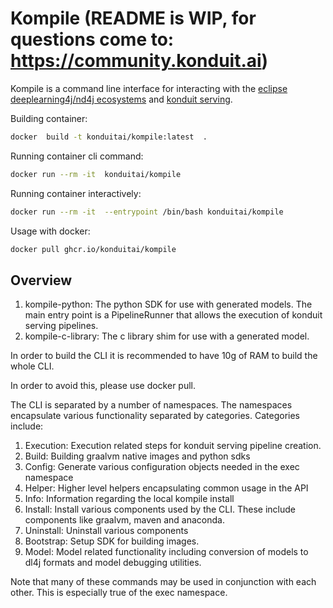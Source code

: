# Kompile (README is WIP, for questions come to: https://community.konduit.ai)

Kompile  is a command line interface for interacting with 
the [eclipse deeplearning4j/nd4j ecosystems](https://github.com/eclipse/deeplearning4j) and [konduit serving](https://github.com/KonduitAI/konduit-serving).


Building container:
```bash
docker  build -t konduitai/kompile:latest  .
```

Running container cli command:
```bash
docker run --rm -it  konduitai/kompile
```

Running container interactively:
```bash
docker run --rm -it  --entrypoint /bin/bash konduitai/kompile
```


Usage with docker:
```bash
docker pull ghcr.io/konduitai/kompile
```

Overview
--------------

1. kompile-python: The python SDK for use with generated models. The main entry point is a PipelineRunner that allows the execution of konduit serving pipelines.
2. kompile-c-library: The c library shim for use with a generated model.


In order to build the CLI it is recommended to have 10g of RAM to build the whole CLI.

In order to avoid this, please use docker pull.

The CLI is separated by a number of namespaces.
The namespaces encapsulate various functionality
separated by categories. Categories include:

1. Execution: Execution related steps for konduit serving pipeline creation.
2. Build: Building graalvm native images and python sdks
3. Config: Generate various configuration objects needed in the exec namespace
4. Helper: Higher level helpers encapsulating common usage in the API
5. Info: Information regarding the local kompile install
6. Install: Install various components used by the CLI. These include components like graalvm, maven and anaconda.
7. Uninstall: Uninstall various components
8. Bootstrap: Setup SDK for building images.
9. Model: Model related functionality including conversion of models to dl4j formats and model debugging utilities.


Note that many of these commands may be used in conjunction with each other.
This is especially true of the exec namespace.
